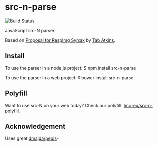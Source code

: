 src-n-parse
===========

[![Build Status](https://travis-ci.org/lmc-eu/src-n-parse.svg?branch=master)](https://travis-ci.org/lmc-eu/src-n-parse)

JavaScript src-N parser

Based on [Proposal for RespImg Syntax](https://github.com/tabatkins/specs/blob/5e71e347a03ead903551cf736bc8235f66196b94/respimg/) by [Tab Atkins](https://github.com/tabatkins).

Install
--------
To use the parser in a node.js project:
	$ npm install src-n-parse
	
To use the parser in a web project:
	$ bower install src-n-parse
	
Polyfill
---------

Want to use src-N on your web today? Check our polyfill: [lmc-eu/src-n-polyfill](https://github.com/lmc-eu/src-n-polyfill).

Acknowledgement
-----------------------

Uses great [dmajda/pegjs](https://github.com/dmajda/pegjs)-